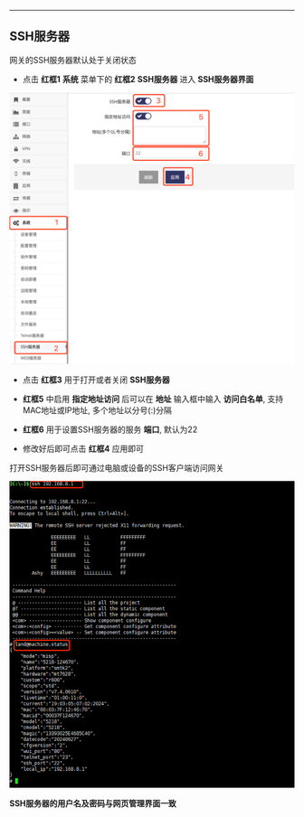 ***

## SSH服务器

网关的SSH服务器默认处于关闭状态

- 点击 **红框1** **系统** 菜单下的 **红框2** **SSH服务器** 进入 **SSH服务器界面**   

![avatar](./sshd_cn.jpg) 

- 点击 **红框3** 用于打开或者关闭 **SSH服务器**   

- **红框5** 中启用 **指定地址访问** 后可以在 **地址** 输入框中输入 **访问白名单**, 支持MAC地址或IP地址, 多个地址以分号(:)分隔   

- **红框6** 用于设置SSH服务器的服务 **端口**, 默认为22  

- 修改好后即可点击 **红框4** 应用即可  

打开SSH服务器后即可通过电脑或设备的SSH客户端访问网关  

![avatar](./sshd_access.jpg)   

**SSH服务器的用户名及密码与网页管理界面一致**

